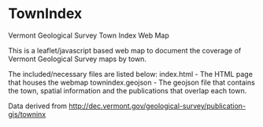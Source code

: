# TownIndex
Vermont Geological Survey Town Index Web Map

This is a leaflet/javascript based web map to document the coverage of Vermont Geological Survey maps by town.

The included/necessary files are listed below:
index.html - The HTML page that houses the webmap
townindex.geojson - The geojson file that contains the town, spatial information and the publications that overlap each town.


Data derived from http://dec.vermont.gov/geological-survey/publication-gis/towninx

